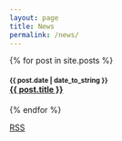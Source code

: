 ```yaml
---
layout: page
title: News
permalink: /news/
---
```



{% for post in site.posts %}
  <h4><small><span class="post-date">{{ post.date | date_to_string }}</span></small><br><a href="{{ site.baseurl }}{{ post.url }}">{{ post.title }}</a></h4>
{% endfor %}

<br>

<a href="{{ site.baseurl }}/feed.xml"><i class="fa fa-rss"></i> RSS</a>
